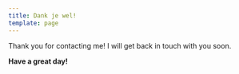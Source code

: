 ```yaml
---
title: Dank je wel!
template: page
---
```


Thank you for contacting me! I will get back in touch with you soon.

**Have a great day!**
